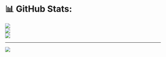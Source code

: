 # 📊 GitHub Stats:
![](https://github-readme-stats.vercel.app/api?username=Kaneryaa&theme=dark&hide_border=false&include_all_commits=false&count_private=false)<br/>
![](https://github-readme-streak-stats.herokuapp.com/?user=Kaneryaa&theme=dark&hide_border=false)<br/>
![](https://github-readme-stats.vercel.app/api/top-langs/?username=Kaneryaa&theme=dark&hide_border=false&include_all_commits=false&count_private=false&layout=compact)

---
[![](https://visitcount.itsvg.in/api?id=Kaneryaa&icon=0&color=0)](https://visitcount.itsvg.in)
